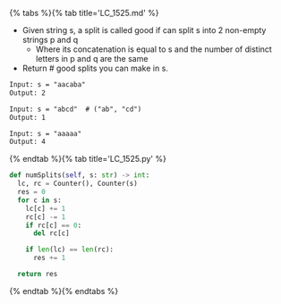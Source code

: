 {% tabs %}{% tab title='LC_1525.md' %}

* Given string s, a split is called good if can split s into 2 non-empty strings p and q
  * Where its concatenation is equal to s and the number of distinct letters in p and q are the same
* Return # good splits you can make in s.

```txt
Input: s = "aacaba"
Output: 2

Input: s = "abcd"  # ("ab", "cd")
Output: 1

Input: s = "aaaaa"
Output: 4
```

{% endtab %}{% tab title='LC_1525.py' %}

```py
def numSplits(self, s: str) -> int:
  lc, rc = Counter(), Counter(s)
  res = 0
  for c in s:
    lc[c] += 1
    rc[c] -= 1
    if rc[c] == 0:
      del rc[c]

    if len(lc) == len(rc):
      res += 1

  return res
```

{% endtab %}{% endtabs %}
